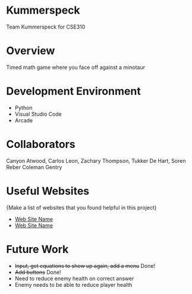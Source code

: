 # Kummerspeck
Team Kummerspeck for CSE310

# Overview
Timed math game where you face off against a minotaur

# Development Environment

* Python
* Visual Studio Code
* Arcade

# Collaborators

Canyon Atwood, 
Carlos Leon, 
Zachary Thompson, 
Tukker De Hart, 
Soren Reber
Coleman Gentry

# Useful Websites

{Make a list of websites that you found helpful in this project}
* [Web Site Name](http://url.link.goes.here)
* [Web Site Name](http://url.link.goes.here)

# Future Work

* <s>Input, get equations to show up again, add a menu</s>  Done!
* <s>Add buttons</s> Done!
* Need to reduce enemy health on correct answer
* Enemy needs to be able to reduce player health

